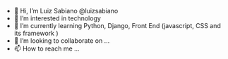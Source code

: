 - 👋 Hi, I’m Luiz Sabiano @luizsabiano
- 👀 I’m interested in technology
- 🌱 I’m currently learning Python, Django, Front End (javascript, CSS and its framework ) 
- 💞️ I’m looking to collaborate on ...
- 📫 How to reach me ...

<!---
luizsabiano/luizsabiano is a ✨ special ✨ repository because its `README.md` (this file) appears on your GitHub profile.
You can click the Preview link to take a look at your changes.
--->

